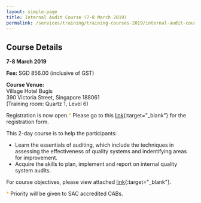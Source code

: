 ```yaml
---
layout: simple-page
title: Internal Audit Course (7-8 March 2019)
permalink: /services/training/training-courses-2019/internal-audit-course
---
```


## Course Details 
**7-8 March 2019**

**Fee:**  SGD 856.00 (inclusive of GST)
 
**Course Venue:**  
Village Hotel Bugis  
390 Victoria Street, Singapore 188061  
(Training room:  Quartz 1, Level 6)
 
Registration is  now open.<span style="color:orange;">*</span>  Please go to this [link](/files/registration-forms/Registration-form-(LM-and-IA-Mar-2019).docx){:target="_blank"} for the registration form.
 
This 2-day course is to help the participants:  
* Learn the essentials of auditing, which include the techniques in assessing the effectiveness of quality systems and indentifying areas for improvement.  
* Acquire the skills to plan, implement and report on internal quality system audits.
 
For course objectives, please view attached [link](/files/training/Course-Objectives-IA.pdf){:target="_blank"}.
 
<span style="color:orange;">*</span> Priority will be given to SAC accredited CABs.
